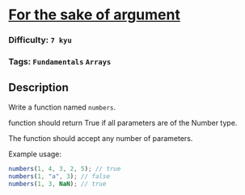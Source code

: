 # [For the sake of argument](https://www.codewars.com/kata/5258b272e6925db09900386a)

### Difficulty: `7 kyu`

### Tags: `Fundamentals` `Arrays`

## Description

Write a function named `numbers`.

function should return True if all parameters are of the Number type.

The function should accept any number of parameters.

Example usage:

```js
numbers(1, 4, 3, 2, 5); // true
numbers(1, "a", 3); // false
numbers(1, 3, NaN); // true
```